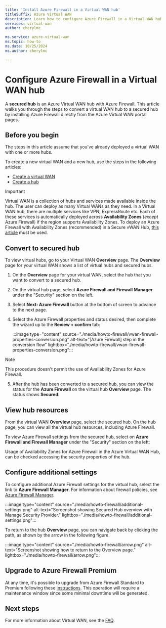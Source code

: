 ```yaml
---
title: 'Install Azure Firewall in a Virtual WAN hub'
titleSuffix: Azure Virtual WAN
description: Learn how to configure Azure Firewall in a Virtual WAN hub.
services: virtual-wan
author: cherylmc

ms.service: azure-virtual-wan
ms.topic: how-to
ms.date: 10/25/2024
ms.author: cherylmc

---
```

# Configure Azure Firewall in a Virtual WAN hub

A **secured hub** is an Azure Virtual WAN hub with Azure Firewall. This article walks you through the steps to convert a virtual WAN hub to a secured hub by installing Azure Firewall directly from the Azure Virtual WAN portal pages.

## Before you begin

The steps in this article assume that you've already deployed a virtual WAN with one or more hubs.

To create a new virtual WAN and a new hub, use the steps in the following articles:

* [Create a virtual WAN](virtual-wan-site-to-site-portal.md#openvwan)
* [Create a hub](virtual-wan-site-to-site-portal.md#hub)

> [!IMPORTANT]
> Virtual WAN is a collection of hubs and services made available inside the hub. The user can deploy as many Virtual WANs as they need. In a Virtual WAN hub, there are multiple services like VPN, ExpressRoute etc. Each of these services is automatically deployed across **Availability Zones** (*except* Azure Firewall) if the region supports Availability Zones. To deploy an Azure Firewall with Availability Zones (recommended) in a Secure vWAN Hub, [this article](../firewall-manager/secure-cloud-network.md) must be used. 

## Convert to secured hub

To view virtual hubs, go to your Virtual WAN **Overview** page. The **Overview** page for your virtual WAN shows a list of virtual hubs and secured hubs.

1. On the **Overview** page for your virtual WAN, select the hub that you want to convert to a secured hub.

2. On the virtual hub page, select **Azure Firewall and Firewall Manager** under the "Security" section on the left.

3. Select **Next: Azure Firewall** button at the bottom of screen to advance to the next page.  

4. Select the Azure Firewall properties and status desired, then complete the wizard up to the **Review + confirm** tab:

   :::image type="content" source="./media/howto-firewall/vwan-firewall-properties-conversion.png" alt-text="[Azure Firewall] step in the conversion flow" lightbox="./media/howto-firewall/vwan-firewall-properties-conversion.png":::

> [!NOTE]
> This procedure doesn't permit the use of Availability Zones for Azure Firewall.

5. After the hub has been converted to a secured hub, you can view the status for the **Azure Firewall** on the virtual hub **Overview** page. The status shows **Secured**.

## View hub resources

From the virtual WAN **Overview** page, select the secured hub. On the hub page, you can view all the virtual hub resources, including Azure Firewall.

To view Azure Firewall settings from the secured hub, select on **Azure Firewall and Firewall Manager** under the "Security" section on the left:

Usage of Availability Zones for Azure Firewall in the Azure Virtual WAN Hub, can be checked accessing the security properties of the hub.


## Configure additional settings

To configure additional Azure Firewall settings for the virtual hub, select the link to **Azure Firewall Manager**. For information about firewall policies, see [Azure Firewall Manager](../firewall-manager/secure-cloud-network.md#create-a-firewall-policy-and-secure-your-hub).

:::image type="content" source="./media/howto-firewall/additional-settings.png" alt-text="Screenshot showing Secured Hub overview with Manage Security Provider." lightbox="./media/howto-firewall/additional-settings.png":::

To return to the hub **Overview** page, you can navigate back by clicking the path, as shown by the arrow in the following figure.

:::image type="content" source="./media/howto-firewall/arrow.png" alt-text="Screenshot showing how to return to the Overview page." lightbox="./media/howto-firewall/arrow.png":::

## Upgrade to Azure Firewall Premium
At any time, it's possible to upgrade from Azure Firewall Standard to Premium following these [instructions](../firewall/premium-migrate.md#migrate-a-secure-hub-firewall). This operation will require a maintenance window since some minimal downtime will be generated. 

## Next steps

For more information about Virtual WAN, see the [FAQ](virtual-wan-faq.md).